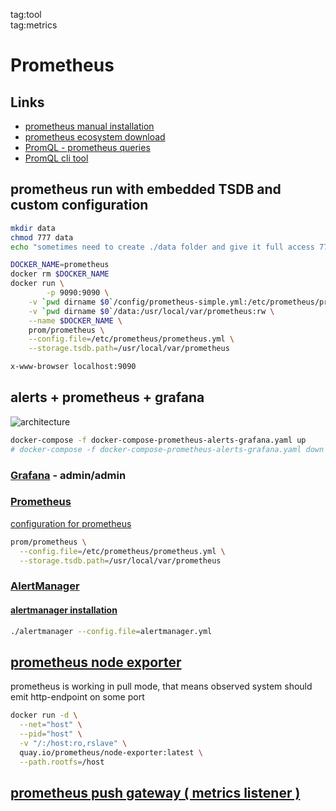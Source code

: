 tag:tool  
tag:metrics  

# Prometheus
## Links
* [prometheus manual installation](https://codewizardly.com/prometheus-on-aws-ec2-part1/)
* [prometheus ecosystem download](https://prometheus.io/download/)
* [PromQL - prometheus queries](https://prometheus.io/docs/prometheus/latest/querying/examples/)
* [PromQL cli tool](https://github.com/nalbury/promql-cli)

## prometheus run with embedded TSDB and custom configuration
```sh
mkdir data
chmod 777 data
echo "sometimes need to create ./data folder and give it full access 777 "

DOCKER_NAME=prometheus
docker rm $DOCKER_NAME
docker run \
        -p 9090:9090 \
	-v `pwd dirname $0`/config/prometheus-simple.yml:/etc/prometheus/prometheus.yml  \
	-v `pwd dirname $0`/data:/usr/local/var/prometheus:rw \
	--name $DOCKER_NAME \
	prom/prometheus \
	--config.file=/etc/prometheus/prometheus.yml \
	--storage.tsdb.path=/usr/local/var/prometheus

x-www-browser localhost:9090
```

## alerts + prometheus + grafana 
![architecture](https://github.com/cherkavi/docker-images/assets/8113355/2dd80a65-1400-44f1-8e58-5432bd9e55ab)
```sh
docker-compose -f docker-compose-prometheus-alerts-grafana.yaml up
# docker-compose -f docker-compose-prometheus-alerts-grafana.yaml down
```

### [Grafana](http://localhost:3000/) - admin/admin  
### [Prometheus](http://localhost:9090/graph)  
[configuration for prometheus](https://prometheus.io/docs/prometheus/latest/getting_started/)
```sh
prom/prometheus \
  --config.file=/etc/prometheus/prometheus.yml \
  --storage.tsdb.path=/usr/local/var/prometheus
```
### [AlertManager](http://localhost:9093/)  
#### [alertmanager installation](https://codewizardly.com/prometheus-on-aws-ec2-part4/)
```sh
./alertmanager --config.file=alertmanager.yml
```

## [prometheus node exporter](https://prometheus.io/docs/guides/node-exporter/)
prometheus is working in pull mode, that means 
observed system should emit http-endpoint on some port
```sh
docker run -d \
  --net="host" \
  --pid="host" \
  -v "/:/host:ro,rslave" \
  quay.io/prometheus/node-exporter:latest \
  --path.rootfs=/host
```

## [prometheus push gateway ( metrics listener )](https://github.com/prometheus/pushgateway)
